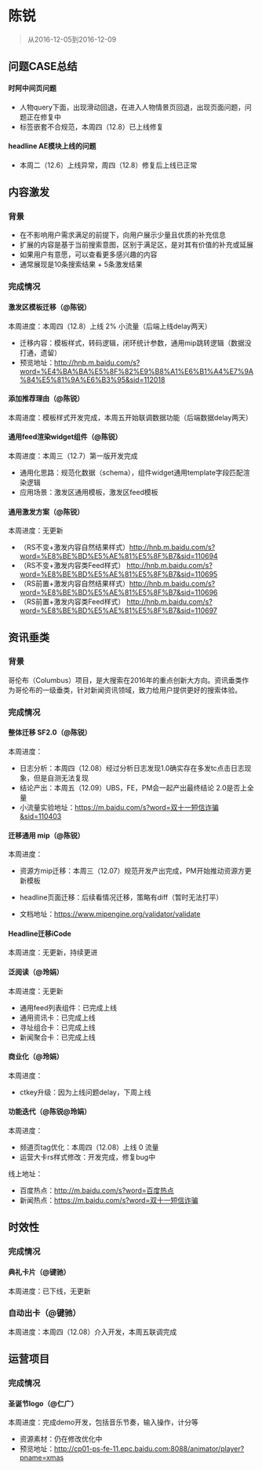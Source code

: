 
# 陈锐

> 从2016-12-05到2016-12-09


## 问题CASE总结


#### 时阿中间页问题

- 人物query下面，出现滑动回退，在进入人物情景页回退，出现页面问题，问题正在修复中
- 标签嵌套不合规范，本周四（12.8）已上线修复

#### headline AE模块上线的问题
- 本周二（12.6）上线异常，周四（12.8）修复后上线已正常


## 内容激发

### 背景
- 在不影响用户需求满足的前提下，向用户展示少量且优质的补充信息
- 扩展的内容是基于当前搜索意图，区别于满足区，是对其有价值的补充或延展
- 如果用户有意愿，可以查看更多感兴趣的内容
- 通常展现是10条搜索结果 + 5条激发结果

### 完成情况

#### 激发区模板迁移（@陈锐）

本周进度：本周四（12.8）上线 2% 小流量（后端上线delay两天）

- 迁移内容：模板样式，转码逻辑，闭环统计参数，通用mip跳转逻辑（数据没打通，遗留）
- 预览地址：http://hnb.m.baidu.com/s?word=%E4%BA%BA%E5%8F%82%E9%B8%A1%E6%B1%A4%E7%9A%84%E5%81%9A%E6%B3%95&sid=112018


#### 添加推荐理由（@陈锐）

本周进度：模板样式开发完成，本周五开始联调数据功能（后端数据delay两天）


#### 通用feed渲染widget组件（@陈锐）

本周进度：本周三（12.7）第一版开发完成

- 通用化思路：规范化数据（schema），组件widget通用template字段匹配渲染逻辑
- 应用场景：激发区通用模板，激发区feed模板


#### 通用激发方案（@陈锐）

本周进度：无更新

- （RS不变+激发内容自然结果样式）http://hnb.m.baidu.com/s?word=%E8%BE%BD%E5%AE%81%E5%8F%B7&sid=110694
- （RS不变+激发内容类Feed样式）  http://hnb.m.baidu.com/s?word=%E8%BE%BD%E5%AE%81%E5%8F%B7&sid=110695
- （RS前置+激发内容自然结果样式）http://hnb.m.baidu.com/s?word=%E8%BE%BD%E5%AE%81%E5%8F%B7&sid=110696
- （RS前置+激发内容类Feed样式）  http://hnb.m.baidu.com/s?word=%E8%BE%BD%E5%AE%81%E5%8F%B7&sid=110697



## 资讯垂类

### 背景

哥伦布（Columbus）项目，是大搜索在2016年的重点创新大方向。资讯垂类作为哥伦布的一级垂类，针对新闻资讯领域，致力给用户提供更好的搜索体验。

### 完成情况


#### 整体迁移 SF2.0（@陈锐）

本周进度：

- 日志分析：本周四（12.08）经过分析日志发现1.0确实存在多发tc点击日志现象，但是自测无法复现
- 结论产出：本周五（12.09）UBS，FE，PM会一起产出最终结论 2.0是否上全量
- 小流量实验地址：https://m.baidu.com/s?word=双十一短信诈骗&sid=110403

#### 迁移通用 mip（@陈锐）

本周进度：

- 资源方mip迁移：本周三（12.07）规范开发产出完成，PM开始推动资源方更新模板
- headline页面迁移：后续看情况迁移，策略有diff（暂时无法打平）

- 文档地址：https://www.mipengine.org/validator/validate


#### Headline迁移iCode

本周进度：无更新，持续更进


#### 泛阅读（@玲娟）

本周进度：无更新

- 通用feed列表组件：已完成上线
- 通用资讯卡：已完成上线
- 寻址组合卡：已完成上线
- 新闻聚合卡：已完成上线


#### 商业化（@玲娟）

本周进度：

- ctkey升级：因为上线问题delay，下周上线


#### 功能迭代（@陈锐@玲娟）

本周进度：

- 频道页tag优化：本周四（12.08）上线 0 流量
- 运营大卡rs样式修改：开发完成，修复bug中


线上地址：

- 百度热点：http://m.baidu.com/s?word=百度热点
- 新闻热点：https://m.baidu.com/s?word=双十一短信诈骗


## 时效性

### 完成情况

#### 典礼卡片（@键驰）

本周进度：已下线，无更新

### 自动出卡（@键驰）

本周进度：本周四（12.08）介入开发，本周五联调完成


## 运营项目

### 完成情况

#### 圣诞节logo（@仁广）

本周进度：完成demo开发，包括音乐节奏，输入操作，计分等

- 资源素材：仍在修改优化中
- 预览地址：http://cp01-ps-fe-11.epc.baidu.com:8088/animator/player?pname=xmas














